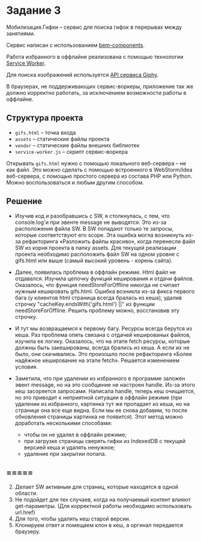 # Задание 3

Мобилизация.Гифки – сервис для поиска гифок в перерывах между занятиями.

Сервис написан с использованием [bem-components](https://ru.bem.info/platform/libs/bem-components/5.0.0/).

Работа избранного в оффлайне реализована с помощью технологии [Service Worker](https://developer.mozilla.org/ru/docs/Web/API/Service_Worker_API/Using_Service_Workers).

Для поиска изображений используется [API сервиса Giphy](https://github.com/Giphy/GiphyAPI).

В браузерах, не поддерживающих сервис-воркеры, приложение так же должно корректно работать, 
за исключением возможности работы в оффлайне.

## Структура проекта

  * `gifs.html` – точка входа
  * `assets` – статические файлы проекта
  * `vendor` –  статические файлы внешних библиотек
  * `service-worker.js` – скрипт сервис-воркера

Открывать `gifs.html` нужно с помощью локального веб-сервера – не как файл. 
Это можно сделать с помощью встроенного в WebStorm/Idea веб-сервера, с помощью простого сервера
из состава PHP или Python. Можно воспользоваться и любым другим способом.

## Решение

- Изучив код и разобравшись с SW, я столкнулась, с тем, что console.log'и при эвенте message не выводятся.
Это из-за расположения файла SW. В SW попадают только те запросы, которые соответствуют его scope.
Эта ошибка могла возникнуть из-за рефакторинга «Разложить файлы красиво», когда перенесли файл SW из корня проекта в папку assets.
Для текущей реализации проекта необходимо расположить файл SW на одном уровне с gifs.html или выше (самый высокий
уровень - корень сайта).

- Далее, появилась проблема в оффлайн режиме. Html файл не отдавался. Изучила цепочку функций кеширования и отдачи файлов.
Оказалось, что функция needStoreForOffline никогда не считает нужным кешировать gifs.html.
Ошибка возникла из-за фикса первого бага (у клиентов html страница всегда бралась из кеша), удалив строчку "cacheKey.endsWith('gifs.html') ||" из функции
needStoreForOffline.
Решить проблему можно, восстановив эту строчку.

- И тут мы возвращаемся к первому багу. Ресурсы всегда берутся из кеша. Раз проблема опять связана с отдачей кешированых файлов,
изучила ее логику. Оказалось, что на этапе fetch ресурсы, которые должны быть закешированы, всегда брались из кеша. А если их не было, они скачивались.
Это произошло после рефакторинга «Более надёжное кеширование на этапе fetch».
Решается изменением условия.

- Заметила, что при удалении из избранного в программе заложен эвент message, но на это сообщение не настроен handle.
Из-за этого кеш засоряется запросами.
Написала handle, теперь кеш очищается, но это приводит к неприятной ситуации в оффлайн режиме (при удалении из избранного, картинка тут же пропадает из кеша, но на странице она все еще видна.
Если мы ее снова добавим, то после обновления страницы картинка не появится).
Этот метод можно доработать несколькими способами:
  - чтобы он не удалял в оффлайн режиме;
  - при загрузке страницы сверять гифки из IndexedDB с текущей версией кеша и удалять ненужное;
  - удаление при закрытии попапа.

## =====

2) Делает SW активным для страниц, которые находятся в одной области.
3) Не подойдет для тех случаев, когда на получаемый контент влияют get-параметры. (Для корректной работы необходимо использовать url.href)
4) Для того, чтобы удалять кеш старой версии.
5) Клонируем ответ и помещаем клон в кеш, а оргинал передается браузеру.